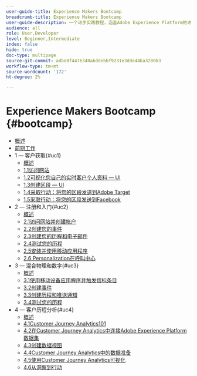 ```yaml
---
user-guide-title: Experience Makers Bootcamp
breadcrumb-title: Experience Makers Bootcamp
user-guide-description: 一个动手实践教程，涵盖Adobe Experience Platform的许多方面。
audience: all
role: User,Developer
level: Beginner,Intermediate
index: false
hide: true
doc-type: multipage
source-git-commit: adbe8f4476340abddebbf9231e3dde44ba328063
workflow-type: tm+mt
source-wordcount: '172'
ht-degree: 2%

---
```



# Experience Makers Bootcamp {#bootcamp}

+ [概述](/help/bootcamp/overview.md)
+ [前期工作](/help/bootcamp/prework.md)
+ 1 — 客户获取{#uc1}
   + [概述](/help/bootcamp/uc/uc1/uc1.md)
   + [1.1访问网站](/help/bootcamp/uc/uc1/ex1.md)
   + [1.2可视化您自己的实时客户个人资料 — UI](/help/bootcamp/uc/uc1/ex2.md)
   + [1.3创建区段 — UI](/help/bootcamp/uc/uc1/ex3.md)
   + [1.4采取行动：将您的区段发送到Adobe Target](/help/bootcamp/uc/uc1/ex4.md)
   + [1.5采取行动：将您的区段发送到Facebook](/help/bootcamp/uc/uc1/ex5.md)
+ 2 — 注册和入门{#uc2}
   + [概述](/help/bootcamp/uc/uc2/uc2.md)
   + [2.1访问网站并创建帐户](/help/bootcamp/uc/uc2/ex1.md)
   + [2.2创建您的事件](/help/bootcamp/uc/uc2/ex2.md)
   + [2.3创建您的历程和电子邮件](/help/bootcamp/uc/uc2/ex3.md)
   + [2.4测试您的历程](/help/bootcamp/uc/uc2/ex4.md)
   + [2.5安装并使用移动应用程序](/help/bootcamp/uc/uc2/ex5.md)
   + [2.6 Personalization在呼叫中心](/help/bootcamp/uc/uc2/ex6.md)
+ 3 — 混合物理和数字{#uc3}
   + [概述](/help/bootcamp/uc/uc3/uc3.md)
   + [3.1使用移动设备应用程序并触发信标条目](/help/bootcamp/uc/uc3/ex1.md)
   + [3.2创建事件](/help/bootcamp/uc/uc3/ex2.md)
   + [3.3创建历程和推送通知](/help/bootcamp/uc/uc3/ex3.md)
   + [3.4测试您的历程](/help/bootcamp/uc/uc3/ex4.md)
+ 4 — 客户历程分析{#uc4}
   + [概述](/help/bootcamp/uc/uc4/uc4.md)
   + [4.1Customer Journey Analytics101](/help/bootcamp/uc/uc4/ex1.md)
   + [4.2在Customer Journey Analytics中连接Adobe Experience Platform数据集](/help/bootcamp/uc/uc4/ex2.md)
   + [4.3创建数据视图](/help/bootcamp/uc/uc4/ex3.md)
   + [4.4Customer Journey Analytics中的数据准备](/help/bootcamp/uc/uc4/ex4.md)
   + [4.5使用Customer Journey Analytics可视化](/help/bootcamp/uc/uc4/ex5.md)
   + [4.6从洞察到行动](/help/bootcamp/uc/uc4/ex6.md)